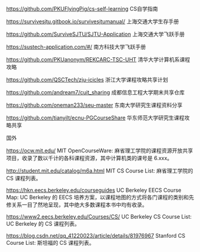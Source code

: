 https://github.com/PKUFlyingPig/cs-self-learning CS自学指南


https://survivesjtu.gitbook.io/survivesjtumanual/ 上海交通大学生存手册

https://github.com/SurviveSJTU/SJTU-Application 上海交通大学飞跃手册


https://sustech-application.com/#/ 南方科技大学飞跃手册


https://github.com/PKUanonym/REKCARC-TSC-UHT 清华大学计算机系课程攻略


https://github.com/QSCTech/zju-icicles 浙江大学课程攻略共享计划


https://github.com/andream7/cuit_sharing 成都信息工程大学期末共享仓库


https://github.com/oneman233/seu-master 东南大学研究生课程资料分享


https://github.com/tianyilt/ecnu-PGCourseShare 华东师范大学研究生课程攻略共享

国外

https://ocw.mit.edu/   MIT OpenCourseWare: 麻省理工学院的课程资源开放共享项目，收录了数以千计的各科课程资源，其中计算机类的课号是 6.xxx。


http://student.mit.edu/catalog/m6a.html    MIT CS Course List: 麻省理工学院的 CS 课程列表。


https://hkn.eecs.berkeley.edu/courseguides    UC Berkeley EECS Course Map: UC Berkeley 的 EECS 培养方案，以课程地图的方式将各门课程的类别和先修关系一目了然地呈现，其中绝大多数课程本书中均有收录。


https://www2.eecs.berkeley.edu/Courses/CS/    UC Berkeley CS Course List: UC Berkeley 的 CS 课程列表。


https://blog.csdn.net/qq_41220023/article/details/81976967    Stanford CS Course List: 斯坦福的 CS 课程列表。


